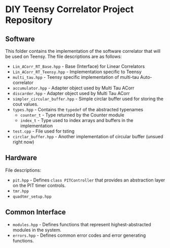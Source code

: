 # DIY Teensy Correlator Project Repository

## Software

This folder contains the implementation of the software correlator that will be used on Teensy. The file descriptions are as follows:
 
* `Lin_ACorr_RT_Base.hpp` - Base (Interface) for Linear Correlators
* `Lin_ACorr_RT_Teensy.hpp` - Implementation specific to Teensy
* `multi_tau.hpp`   -   Teensy specific implementation of multi-tau Auto-correlator
* `accumulator.hpp` - Adapter object used by Multi Tau ACorr
* `discarder.hpp` - Adapter object used by Multi Tau ACorr
* `simpler_circular_buffer.hpp` - Simple circlar buffer used for storing the cout values.
* `types.hpp` - Contains the `typedef` of the abstracted typenames 
    + `counter_t` - Type returned by the Counter module
    + `index_t` - Type used to index arrays and buffers in the implementation
* `test.cpp` - File used for tsting
* `circlar_buffer.hpp` - Another implementation of circular buffer (unsued right now) 

## Hardware 

File descriptions:

 * `pit.hpp` - Defines `class PITController` that provides an abstraction layer on the PIT timer controls.
* `tmr.hpp`
* `quadtmr_setup.hpp`

## Common Interface 

* `modules.hpp` - Defines functions that represent highest-abstracted modules in the system.
* `errors.hpp` - Defines common error codes and error generating functions.

